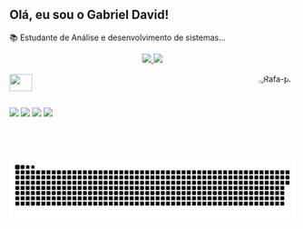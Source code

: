 ## Olá, eu sou o Gabriel David!

📚 Estudante de Análise e desenvolvimento de sistemas...

<div align="center">
  <a href="https://github.com/GabrielDSAlves">
  <img height="180em" src="https://github-readme-stats.vercel.app/api?username=GabrielDSAlves&show_icons=true&theme=dark&include_all_commits=true&count_private=true"/>
  <img height="180em" src="https://github-readme-stats.vercel.app/api/top-langs/?username=GabrielDSAlves&layout=compact&langs_count=7&theme=dark"/>
</div>
  
  <div style="display: inline_block"><br>
  <img align="center" height="30" width="40" src="https://cdn.jsdelivr.net/gh/devicons/devicon/icons/cplusplus/cplusplus-original.svg" />
      <img align="right" alt="Rafa-pic" height="150" style="border-radius:50px;" src="https://acegif.com/wp-content/gif/baby-yoda-1.gif">
</div>
  
  ##
  
  <div> 
 
  <a href="https://instagram.com/gabriel_david.alves" target="_blank"><img src="https://img.shields.io/badge/-Instagram-%23E4405F?style=for-the-badge&logo=instagram&logoColor=white" target="_blank"></a>
 	<a href="https://www.facebook.com/profile.php?id=100026378049741" target="_blank"><img src="https://img.shields.io/badge/Facebook-1877F2?style=for-the-badge&logo=facebook&logoColor=white"></a>
  <a href = "mailto:gabrieldsa1609@gmail.com"><img src="https://img.shields.io/badge/-Gmail-%23333?style=for-the-badge&logo=gmail&logoColor=white" target="_blank"></a>
 <a href="https://www.linkedin.com/in/gabriel-david-504130210/" target="_blank"><img src="https://img.shields.io/badge/-LinkedIn-%230077B5?style=for-the-badge&logo=linkedin&logoColor=white" target="_blank"></a> 
    
   ![Snake animation](https://github.com/GabrielDSAlves/GabrielDSAlves/blob/output/github-contribution-grid-snake.svg)  
 
</div>
